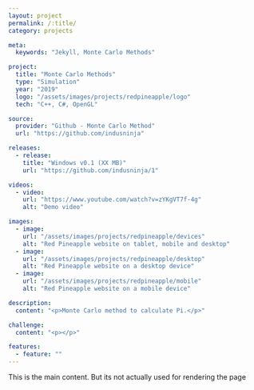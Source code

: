 ```yaml
---
layout: project
permalink: /:title/
category: projects

meta:
  keywords: "Jekyll, Monte Carlo Methods"

project:
  title: "Monte Carlo Methods"
  type: "Simulation"
  year: "2019"
  logo: "/assets/images/projects/redpineapple/logo"
  tech: "C++, C#, OpenGL"

source:
  provider: "Github - Monte Carlo Method"
  url: "https://github.com/indusninja"

releases:
  - release:
    title: "Windows v0.1 (XX MB)"
    url: "https://github.com/indusninja/1"

videos:
  - video:
    url: "https://www.youtube.com/watch?v=zYKgVT7f-4g"
    alt: "Demo video"

images:
  - image:
    url: "/assets/images/projects/redpineapple/devices"
    alt: "Red Pineapple website on tablet, mobile and desktop"
  - image:
    url: "/assets/images/projects/redpineapple/desktop"
    alt: "Red Pineapple website on a desktop device"
  - image:
    url: "/assets/images/projects/redpineapple/mobile"
    alt: "Red Pineapple website on a mobile device"

description:
  content: "<p>Monte Carlo method to calculate Pi.</p>"

challenge:
  content: "<p></p>"

features:
  - feature: ""
---
```

<p>This is the main content. But its not actually used for rendering the page</p>
